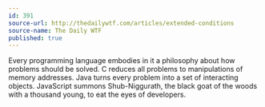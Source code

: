 ```yaml
---
id: 391
source-url: http://thedailywtf.com/articles/extended-conditions
source-name: The Daily WTF
published: true
---
```

Every programming language embodies in it a philosophy about how problems should be solved. C reduces all problems to manipulations of memory addresses. Java turns every problem into a set of interacting objects. JavaScript summons Shub-Niggurath, the black goat of the woods with a thousand young, to eat the eyes of developers.
